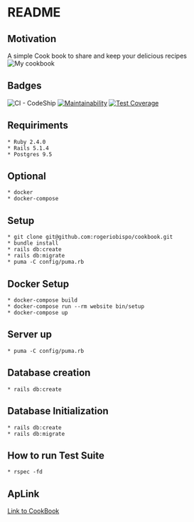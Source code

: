 # README

## Motivation

   A simple Cook book to share and keep your delicious recipes
![My cookbook](https://github.com/rogeriobispo/cookbook/blob/master/public/Captura%20de%20tela%20de%202018-03-05%2012-03-35.png)

## Badges

![CI - CodeShip](https://app.codeship.com/projects/c0bb9350-042d-0136-de6c-5e6608206342/status?branch=master) [![Maintainability](https://api.codeclimate.com/v1/badges/7b3c880e8671f6e9be29/maintainability)](https://codeclimate.com/github/rogeriobispo/cookbook/maintainability)
[![Test Coverage](https://api.codeclimate.com/v1/badges/7b3c880e8671f6e9be29/test_coverage)](https://codeclimate.com/github/rogeriobispo/cookbook/test_coverage)

## Requiriments
    * Ruby 2.4.0
    * Rails 5.1.4
    * Postgres 9.5

## Optional
    * docker
    * docker-compose

## Setup
    * git clone git@github.com:rogeriobispo/cookbook.git
    * bundle install
    * rails db:create
    * rails db:migrate
    * puma -C config/puma.rb

## Docker Setup
    * docker-compose build
    * docker-compose run --rm website bin/setup
    * docker-compose up

## Server up
    * puma -C config/puma.rb

## Database creation
    * rails db:create

## Database Initialization
    * rails db:create
    * rails db:migrate

## How to run Test Suite
    * rspec -fd
## ApLink

[Link to CookBook](https://rogercookbook.herokuapp.com/)
